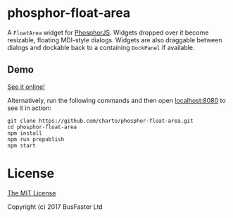 phosphor-float-area
===================

A `FloatArea` widget for [PhosphorJS](https://github.com/phosphorjs/phosphor).
Widgets dropped over it become resizable, floating MDI-style dialogs.
Widgets are also draggable between dialogs and dockable back to a containing `DockPanel` if available.

Demo
----

[See it online!](https://charto.github.io/phosphor-float-area/)

Alternatively, run the following commands and then open [localhost:8080](http://localhost:8080/) to see it in action:

```
git clone https://github.com/charto/phosphor-float-area.git
cd phosphor-float-area
npm install
npm run prepublish
npm start
```

License
=======

[The MIT License](https://raw.githubusercontent.com/charto/phosphor-float-area/master/LICENSE)

Copyright (c) 2017 BusFaster Ltd

